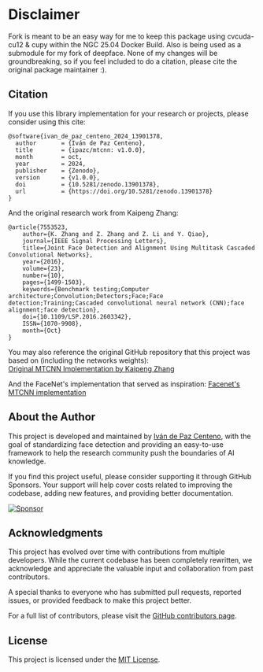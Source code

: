 # Disclaimer
Fork is meant to be an easy way for me to keep this package using cvcuda-cu12 & cupy within the NGC 25.04 Docker Build. Also is being used as a submodule for my fork of deepface. None of my changes will be groundbreaking, so if you feel included to do a citation, please cite the original package maintainer :).

## Citation

If you use this library implementation for your research or projects, please consider using this cite:

```
@software{ivan_de_paz_centeno_2024_13901378,
  author       = {Iván de Paz Centeno},
  title        = {ipazc/mtcnn: v1.0.0},
  month        = oct,
  year         = 2024,
  publisher    = {Zenodo},
  version      = {v1.0.0},
  doi          = {10.5281/zenodo.13901378},
  url          = {https://doi.org/10.5281/zenodo.13901378}
}
```

And the original research work from Kaipeng Zhang:

```
@article{7553523,
    author={K. Zhang and Z. Zhang and Z. Li and Y. Qiao}, 
    journal={IEEE Signal Processing Letters}, 
    title={Joint Face Detection and Alignment Using Multitask Cascaded Convolutional Networks}, 
    year={2016}, 
    volume={23}, 
    number={10}, 
    pages={1499-1503}, 
    keywords={Benchmark testing;Computer architecture;Convolution;Detectors;Face;Face detection;Training;Cascaded convolutional neural network (CNN);face alignment;face detection}, 
    doi={10.1109/LSP.2016.2603342}, 
    ISSN={1070-9908}, 
    month={Oct}
}
```

You may also reference the original GitHub repository that this project was based on (including the networks weights):  
[Original MTCNN Implementation by Kaipeng Zhang](https://github.com/kpzhang93/MTCNN_face_detection_alignment/tree/master/code)

And the FaceNet's implementation that served as inspiration:
[Facenet's MTCNN implementation](https://github.com/davidsandberg/facenet/tree/master/src/align)


## About the Author

This project is developed and maintained by [Iván de Paz Centeno](https://ipazc.com), with the goal of standardizing face detection and providing an easy-to-use framework to help the research community push the boundaries of AI knowledge.

If you find this project useful, please consider supporting it through GitHub Sponsors. Your support will help cover costs related to improving the codebase, adding new features, and providing better documentation.

[![Sponsor](https://img.shields.io/badge/Sponsor-GitHub%20Sponsors-brightgreen)](https://github.com/sponsors/ipazc)


## Acknowledgments

This project has evolved over time with contributions from multiple developers. While the current codebase has been completely rewritten, we acknowledge and appreciate the valuable input and collaboration from past contributors.

A special thanks to everyone who has submitted pull requests, reported issues, or provided feedback to make this project better. 

For a full list of contributors, please visit the [GitHub contributors page](https://github.com/ipazc/mtcnn/graphs/contributors).


## License

This project is licensed under the [MIT License](LICENSE).
